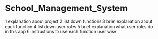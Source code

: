 # School_Management_System

1 explanation about project
2 list down functions
3 brief explanation about each function
4 list down user roles
5 brief explanation what user roles do in this app
6 instructions to use each function user wise
